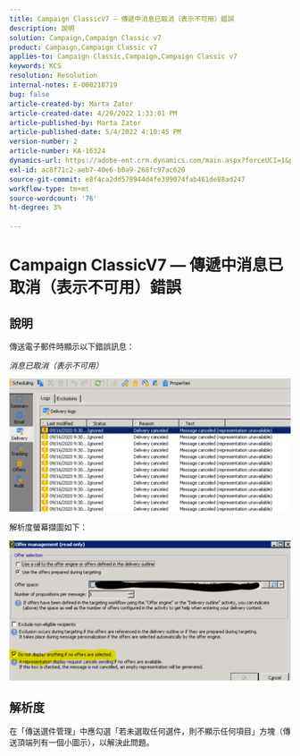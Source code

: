 ```yaml
---
title: Campaign ClassicV7 — 傳遞中消息已取消（表示不可用）錯誤
description: 說明
solution: Campaign,Campaign Classic v7
product: Campaign,Campaign Classic v7
applies-to: Campaign Classic,Campaign,Campaign Classic v7
keywords: KCS
resolution: Resolution
internal-notes: E-000218719
bug: false
article-created-by: Marta Zator
article-created-date: 4/29/2022 1:33:01 PM
article-published-by: Marta Zator
article-published-date: 5/4/2022 4:10:45 PM
version-number: 2
article-number: KA-16324
dynamics-url: https://adobe-ent.crm.dynamics.com/main.aspx?forceUCI=1&pagetype=entityrecord&etn=knowledgearticle&id=deaa59df-c0c7-ec11-a7b6-0022480a1d64
exl-id: ac8f71c2-aeb7-40e6-b0a9-268fc97ac620
source-git-commit: e8f4ca2dd578944d4fe399074fab461de88ad247
workflow-type: tm+mt
source-wordcount: '76'
ht-degree: 3%

---
```


# Campaign ClassicV7 — 傳遞中消息已取消（表示不可用）錯誤

## 說明


傳送電子郵件時顯示以下錯誤訊息：

*消息已取消（表示不可用）*

![](assets/___dfaa59df-c0c7-ec11-a7b6-0022480a1d64___.png)


解析度螢幕擷圖如下： 


![](assets/___e1aa59df-c0c7-ec11-a7b6-0022480a1d64___.png)


## 解析度


在「傳送選件管理」中應勾選「若未選取任何選件，則不顯示任何項目」方塊（傳送頂端列有一個小圖示），以解決此問題。
